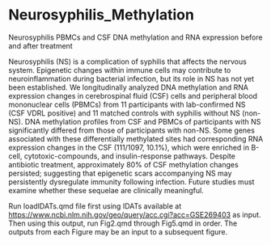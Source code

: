 # Neurosyphilis_Methylation
Neurosyphilis PBMCs and CSF DNA methylation and RNA expression before and after treatment

Neurosyphilis (NS) is a complication of syphilis that affects the nervous system. Epigenetic changes within immune cells may contribute to neuroinflammation during bacterial infection, but its role in NS has not yet been established. We longitudinally analyzed DNA methylation and RNA expression changes in cerebrospinal fluid (CSF) cells and peripheral blood mononuclear cells (PBMCs) from 11 participants with lab-confirmed NS (CSF VDRL positive) and 11 matched controls with syphilis without NS (non-NS). DNA methylation profiles from CSF and PBMCs of participants with NS significantly differed from those of participants with non-NS. Some genes associated with these differentially methylated sites had corresponding RNA expression changes in the CSF (111/1097, 10.1%), which were enriched in B-cell, cytotoxic-compounds, and insulin-response pathways. Despite antibiotic treatment, approximately 80% of CSF methylation changes persisted; suggesting that epigenetic scars accompanying NS may persistently dysregulate immunity following infection. Future studies must examine whether these sequelae are clinically meaningful.

Run loadIDATs.qmd file first using IDATs available at https://www.ncbi.nlm.nih.gov/geo/query/acc.cgi?acc=GSE269403 as input.  Then using this output, run Fig2.qmd through Fig5.qmd in order.  The outputs from each Figure may be an input to a subsequent figure.
